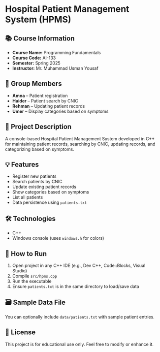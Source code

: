 # Hospital Patient Management System (HPMS)

## 📚 Course Information

- **Course Name:** Programming Fundamentals
- **Course Code:** AI-133
- **Semester:** Spring 2025
- **Instructor:** Mr. Muhammad Usman Yousaf

## 👥 Group Members

- **Amna** – Patient registration
- **Haider** – Patient search by CNIC
- **Rehman** – Updating patient records
- **Umer** – Display categories based on symptoms

## 🏥 Project Description

A console-based Hospital Patient Management System developed in C++ for maintaining patient records, searching by CNIC, updating records, and categorizing based on symptoms.

## 💡 Features

- Register new patients
- Search patients by CNIC
- Update existing patient records
- Show categories based on symptoms
- List all patients
- Data persistence using `patients.txt`

## 🛠 Technologies

- C++
- Windows console (uses `windows.h` for colors)

## 🚀 How to Run

1. Open project in any C++ IDE (e.g., Dev C++, Code::Blocks, Visual Studio)
2. Compile `src/hpms.cpp`
3. Run the executable
4. Ensure `patients.txt` is in the same directory to load/save data

## 🗃 Sample Data File

You can optionally include `data/patients.txt` with sample patient entries.

## 📄 License

This project is for educational use only. Feel free to modify or enhance it.
